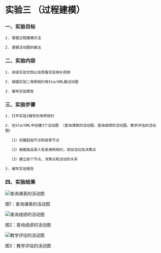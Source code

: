 # 实验三 （过程建模）

### 一、实验目标

    1. 掌握过程建模方法

    2. 掌握活动图的画法

### 二、实验内容

    1. 阅读实验文档以及观看实验相关视频

    2. 根据实验二用例规约用StarUML画活动图

    3. 编写实验报告

### 三、实验步骤

    1. 打开实验2编写的用例规约  

    2. 在StarUML中创建3个活动图 （查询课表的活动图，查询成绩的活动图，教学评估的活动图）

      （1）创建起始节点和结束节点  

      （2）根据食品录入信息用例规约，添加活动及决策点  

      （3）建立各个节点、决策点和活动的关系  

    3. 编写实验报告 

### 四、实验结果

![查询课表的活动图](https://raw.githubusercontent.com/chanie1999/uml-modeling-2020/blob/master/students/1714080902501/查询课表的活动图.jpg)

图1：查询课表的活动图

![查询成绩的活动图](https://raw.githubusercontent.com/chanie1999/uml-modeling-2020/blob/master/students/1714080902501/查询成绩的活动图.jpg)

图2：查询成绩的活动图

![教学评估的活动图](https://raw.githubusercontent.com/chanie1999/uml-modeling-2020/blob/master/students/1714080902501/教学评估的活动图.jpg)

图3：教学评估的活动图
